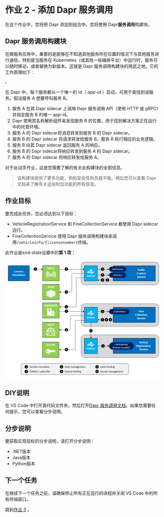 # 作业 2 - 添加 Dapr 服务调用

在这个作业中，您将把 Dapr 添加到组合中。您将使用 Dapr**服务调用**构建块。

## Dapr 服务调用构建块

在微服务应用中，重要的是能够在不知道其他服务所在位置的情况下与其他服务进行通信，特别是当服务在 Kubernetes（或其他一些编排平台）中运行时，服务可以随时移动，或者替换为新版本。这就是 Dapr 服务调用构建块的用武之地。它的工作原理如下：

<img src="img/service-invocation.png" style="zoom: 33%;">

在 Dapr 中，每个服务都以一个唯一的 Id（ *app-id* ）启动，可用于查找到该服务。假设服务 A 想要呼叫服务 B。

1. 服务 A 在其 Dapr sidecar 上调用 Dapr 服务调用 API（使用 HTTP 或 gRPC）并指定服务 B 的唯一 app-id。
2. Dapr 使用其名称解析组件来发现服务 B 的位置，用于找到解决方案正在运行中的托管环境。
3. 服务 A 的 Dapr sidecar将消息转发到服务 B 的 Dapr sidecar。
4. 服务 B 的 Dapr sidecar 将请求转发给服务 B，服务 B 执行相应的业务逻辑。
5. 服务 B 向其 Dapr sidecar 返回服务 A 的响应。
6. 服务 B 的 Dapr  sidecar将响应转发到服务 A 的 Dapr  sidecar。
7. 服务 A 的 Dapr sidecar 将响应转发给服务 A。

对于此动手作业，这是您需要了解的有关此构建块的全部信息。

> 该构建块提供了更多功能，例如安全性和负载平衡。稍后您可以查看 Dapr 文档来了解有关这些附加功能的所有信息。

## 作业目标

要完成此任务，您必须达到以下目标：

- VehicleRegistrationService 和 FineCollectionService 都使用 Dapr sidecar 运行。
- FineCollectionService 使用 Dapr 服务调用构建块来调用`/vehicleinfo/{licensenumber}`终端。

此作业是end-state设置中的**第 1 项：**

<img src="../img/dapr-setup.png" style="zoom: 67%;">

## DIY说明

在 VS Code 中打开源代码文件夹，然后打开[Dapr 服务调用文档](https://docs.dapr.io/developing-applications/building-blocks/service-invocation/)。如果您需要任何提示，您可以查看分步说明。

## 分步说明

要获取实现目标的分步说明，请打开分步说明：

- .NET版本
- Java版本
- Python版本

## 下一个任务

在继续下一个任务之前，请确保停止所有正在运行的进程并关闭 VS Code 中的所有终端窗口。

跳到[作业 3](../Assignment03/README.md) 。
